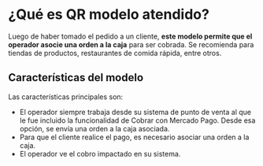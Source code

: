 # ¿Qué es QR modelo atendido?

Luego de haber tomado el pedido a un cliente, **este modelo permite que el operador asocie una orden a la caja** para ser cobrada.
Se recomienda para tiendas de productos, restaurantes de comida rápida, entre otros.

## Características del modelo

Las características principales son:

- El operador siempre trabaja desde su sistema de punto de venta al que le fue incluido la funcionalidad de Cobrar con Mercado Pago. Desde esa opción, se envía una orden a la caja asociada.
- Para que el cliente realice el pago, es necesario asociar una orden a la caja.
- El operador ve el cobro impactado en su sistema.

